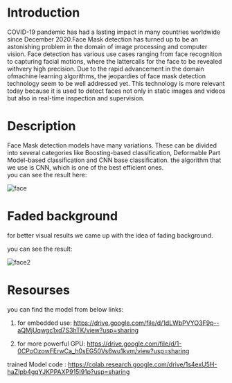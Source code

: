 # Introduction
COVID-19 pandemic has had a lasting impact in many countries worldwide since December 2020.Face Mask detection has turned up to be an astonishing problem in the domain of image processing and computer vision. Face detection has various use cases ranging from face recognition to capturing facial motions, where the lattercalls for the face to be revealed withvery high precision. Due to the rapid advancement in the domain ofmachine learning algorithms, the jeopardies of face mask detection technology seem to be well addressed yet. This technology is more relevant today because it is used to detect faces not only in static images and videos but also in real-time inspection and supervision.
# Description
Face Mask detection models have many variations. These can be divided into several categories like Boosting-based classification, Deformable Part Model-based classification and CNN base classification.
the algorithm that we use is CNN, which is one of the best efficient ones.
<br /> you can see the result here: <br />  


![face](https://user-images.githubusercontent.com/70627266/108620590-5228c800-7442-11eb-959e-4a35a91581e0.gif)

# Faded background

for better visual results we came up with the idea of fading background.

you can see the result:  


![face2](https://user-images.githubusercontent.com/70627266/108621105-e3e60480-7445-11eb-9bcc-7fc415d90a68.gif)



# Resourses

you can find the model from below links:
1) for embedded use:  https://drive.google.com/file/d/1dLWbPVYO3F9p--aQMjUqwgc1xd7S3hTK/view?usp=sharing


2) for more powerful GPU:  https://drive.google.com/file/d/1-0CPoOzowFErwCa_h0sEG50Vs6wu1kvm/view?usp=sharing

trained Model code :  https://colab.research.google.com/drive/1s4exU5H-haZIpb4gqYJKPPAXP915I91p?usp=sharing



